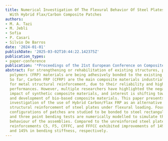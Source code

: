 ```yaml
---
title: Numerical Investigation Of The Flexural Behavior Of Steel Plates Reinforced
  With Hybrid Flax/Carbon Composite Patches
authors:
- M. A. Tazi
- M. Jebli
- Sofia
- P. Casari
- Silvio De Barros
date: '2024-01-01'
publishDate: '2025-03-02T10:44:22.142375Z'
publication_types:
- paper-conference
publication: '*Proceedings of the 21st European Conference on Composite Materials*'
abstract: For strengthening or rehabilitation of existing structures, patches of fiber-reinforced
  polymers (FRP) materials are being adhesively bonded to the existing metallic structures.
  So far, Carbon FRP (CFRP) are the main composite materials industrially implemented
  for metal structural reinforcement, due to their reliability and high mechanical
  performances. However, multiple researchers have highlighted the negative environmental
  impact of synthetic composite materials, and interest is shifting towards the use
  and development of bio-based composite materials. This paper presents an FE numerical
  investigation of the use of Hybrid Carbon/Flax FRP as an alternative solution for
  structural reinforcement of steel plates under flexural loading. Four different
  configurations of patches are studied to be bonded to steel rectangular plates,
  and three point bending tests are numerically modelled to simulate the flexural
  behaviour of the assemblies. Compared to the unreinforced steel plate baseline,
  reinforcements C5, F5, CFFFC, and FFFCC exhibited improvements of 149%, 120%, 137%,
  and 145% in bending stiffness, respectively.
---
```

